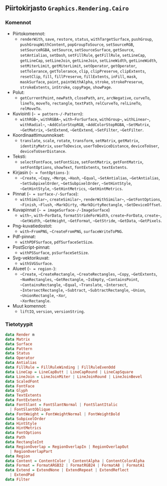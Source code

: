 ## Piirtokirjasto `Graphics.Rendering.Cairo`

### Komennot

- Piirtokomennot:
  - `renderWith`, 
`save`, 
`restore`, 
`status`, 
`withTargetSurface`, 
`pushGroup`, 
`pushGroupWithContent`, 
`popGroupToSource`, 
`setSourceRGB`, 
`setSourceRGBA`, 
`setSource`, 
`setSourceSurface`, 
`getSource`, 
`setAntialias`, 
`setDash`, 
`setFillRule`, 
`getFillRule`, 
`setLineCap`, 
`getLineCap`, 
`setLineJoin`, 
`getLineJoin`, 
`setLineWidth`, 
`getLineWidth`, 
`setMiterLimit`, 
`getMiterLimit`, 
`setOperator`, 
`getOperator`, 
`setTolerance`, 
`getTolerance`, 
`clip`, 
`clipPreserve`, 
`clipExtents`, 
`resetClip`, 
`fill`, 
`fillPreserve`, 
`fillExtents`, 
`inFill`, 
`mask`, 
`maskSurface`, 
`paint`, 
`paintWithAlpha`, 
`stroke`, 
`strokePreserve`, 
`strokeExtents`, 
`inStroke`, 
`copyPage`, 
`showPage`. 
- Polut:
  - `getCurrentPoint`, 
`newPath`, 
`closePath`, 
`arc`, 
`arcNegative`, 
`curveTo`, 
`lineTo`, 
`moveTo`, 
`rectangle`, 
`textPath`, 
`relCurveTo`, 
`relLineTo`, 
`relMoveTo`.
- Kuviointi (`~ = pattern-/-Pattern`):
  - `withRGB~`, 
`withRGBA~`, 
`with~ForSurface`, 
`withGroup~`, 
`withLinear~`, 
`withRadial~`, 
`~AddColorStopRGB`, 
`~AddColorStopRGBA`, 
`~SetMatrix`, 
`~GetMatrix`, 
`~SetExtend`, 
`~GetExtend`, 
`~SetFilter`, 
`~GetFilter`.
- Koordinaattimuunnokset:
  - `translate`, 
`scale`, 
`rotate`, 
`transform`, 
`setMatrix`, 
`getMatrix`, 
`identityMatrix`, 
`userToDevice`, 
`userToDeviceDistance`, 
`deviceToUser`, 
`deviceToUserDistance`.
- Teksti:
  - `selectFontFace`, 
`setFontSize`, 
`setFontMatrix`, 
`getFontMatrix`, 
`setFontOptions`, 
`showText`, 
`fontExtents`, 
`textExtents`.
- Kirjasin (`~ = fontOptions-`):
  - `~Create`, 
`~Copy`, 
`~Merge`, 
`~Hash`, 
`~Equal`, 
`~SetAntialias`, 
`~GetAntialias`, 
`~SetSubpixelOrder`, 
`~GetSubpixelOrder`, 
`~SetHintStyle`, 
`~GetHintStyle`, 
`~SetHintMetrics`, 
`~GetHintMetrics`.
- Pinnat (`~ = surface-/-Surface`):
  - `withSimilar~`, 
`createSimilar~`, 
`renderWithSimilar~`, 
`~GetFontOptions`, 
`~Finish`, 
`~Flush`, 
`~MarkDirty`, 
`~MarkDirtyRectangle`, 
`~SetDeviceOffset`.
- Kuvapinnat (`~ = imageSurface-/-ImageSurface`)
  - `with~`, 
`with~ForData`, 
`formatStrideForWidth`, 
`create~ForData`, 
`create~`, 
`~GetWidth`, 
`~GetHeight`, 
`~GetFormat`, 
`~GetStride`, 
`~GetData`, 
`~GetPixels`.
- Png-kuvatiedostot:
  - `with~FromPNG`, 
`~CreateFromPNG`, 
`surfaceWriteToPNG`.
- Pdf-pinnat:
  - `withPDFSurface`, 
`pdfSurfaceSetSize`.
- PostScript-pinnat:
  - `withPSSurface`, `psSurfaceSetSize`.
- Svg-vektorikuvat:
  - `withSVGSurface`.
- Alueet (`~ = region-`):
  - `~Create`, 
`~CreateRectangle`, 
`~CreateRectangles`, 
`~Copy`, 
`~GetExtents`, 
`~NumRectangles`, 
`~GetRectangle`, 
`~IsEmpty`, 
`~ContainsPoint`, 
`~ContainsRectangle`, 
`~Equal`, 
`~Translate`, 
`~Intersect`, 
`~IntersectRectangle`, 
`~Subtract`, 
`~SubtractRectangle`, 
`~Union`, 
`~UnionRectangle`, 
`~Xor`,  
`~XorRectangle`.
- Muut komennot:
  - `liftIO`, 
`version`, 
`versionString`. 

### Tietotyypit

```haskell
data Render m
data Matrix
data Surface
data Pattern
data Status
data Operator 
data Antialias 
data FillRule = FillRuleWinding | FillRuleEvenOdd
data LineCap = LineCapButt | LineCapRound | LineCapSquare
data LineJoin = LineJoinMiter | LineJoinRound | LineJoinBevel
data ScaledFont
data FontFace
data Glyph
data TextExtents 
data FontExtents 
data FontSlant = FontSlantNormal | FontSlantItalic 
  | FontSlantOblique
data FontWeight = FontWeightNormal | FontWeightBold
data SubpixelOrder 
data HintStyle 
data HintMetrics 
data FontOptions
data Path
data RectangleInt 
data RegionOverlap = RegionOverlapIn | RegionOverlapOut 
  | RegionOverlapPart
data Region
data Content = ContentColor | ContentAlpha | ContentColorAlpha
data Format = FormatARGB32 | FormatRGB24 | FormatA8 | FormatA1
data Extend = ExtendNone | ExtendRepeat | ExtendReflect 
  | ExtendPad
data Filter 
```

